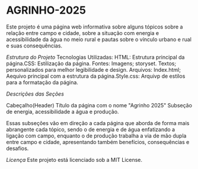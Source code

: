 # AGRINHO-2025
Este projeto é uma página web informativa sobre alguns tópicos sobre a relação entre campo e cidade, sobre a situação com energia e acessibilidade da água no meio rural e pautas sobre o vínculo urbano e rual e suas consequências. 

*Estrutura do Projeto* 
Tecnologias Utilizadas: HTML: Estrutura principal da página.CSS: Estilização da página. Fontes: Imagens; storyset. Textos; personalizados para melhor legibilidade e design. Arquivos: Index.html; Aequivo principal com a estrutura da página.Style.css: Arquivp de estilos para a formatação da página.

*Descrições das Seções*

Cabeçalho(Header) 
Título da página com o nome "Agrinho 2025"
Subseção de energia, acessibilidade a água e produção.

Essas subseções vão em direção a cada página que aborda de forma mais abrangente cada tópico, sendo o de energia e de água enfatizando a ligação com campo, enquanto o de produção trabalha a via de mão dupla entre campo e cidade, apresentando também  benefícios, consequências e desafios.

*Licença*
Este projeto está licenciado sob a MIT License.
